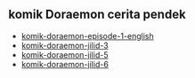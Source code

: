 ## komik Doraemon cerita pendek

* [komik-doraemon-episode-1-english](komik-doraemon-episode-1-english.pdf)  
* [komik-doraemon-jilid-3](https://link.storjshare.io/jw5eg6vrijngzzfwju7fh6xuevgq/vikiscripts%2Fkomik-doraemon-jilid-3.pdf)
* [komik-doraemon-jilid-5](https://link.storjshare.io/jvycxrgism6sl6mq6w43w2mmxnrq/vikiscripts%2Fkomik-doraemon-jilid-5.pdf)  
* [komik-doraemon-jilid-6](https://link.storjshare.io/jwr2gllxovogz2c5nzowm6djmtyq/vikiscripts%2Fkomik-doraemon-jilid-6.pdf) 
